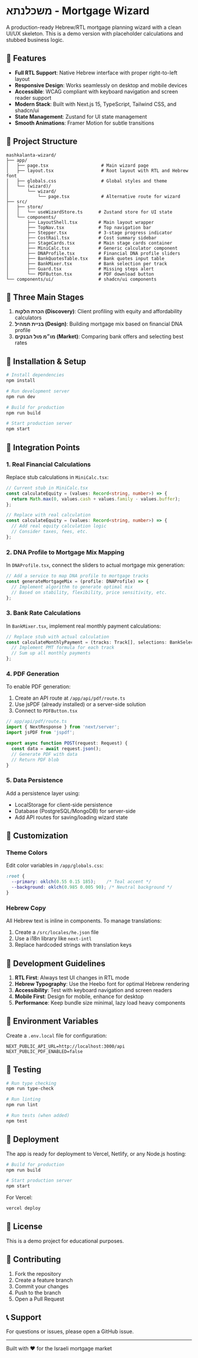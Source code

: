 # משכלנתא - Mortgage Wizard

A production-ready Hebrew/RTL mortgage planning wizard with a clean UI/UX skeleton. This is a demo version with placeholder calculations and stubbed business logic.

## 🚀 Features

- **Full RTL Support**: Native Hebrew interface with proper right-to-left layout
- **Responsive Design**: Works seamlessly on desktop and mobile devices
- **Accessible**: WCAG compliant with keyboard navigation and screen reader support
- **Modern Stack**: Built with Next.js 15, TypeScript, Tailwind CSS, and shadcn/ui
- **State Management**: Zustand for UI state management
- **Smooth Animations**: Framer Motion for subtle transitions

## 📁 Project Structure

```
mashkalanta-wizard/
├── app/
│   ├── page.tsx                    # Main wizard page
│   ├── layout.tsx                  # Root layout with RTL and Hebrew font
│   ├── globals.css                 # Global styles and theme
│   └── (wizard)/
│       └── wizard/
│           └── page.tsx            # Alternative route for wizard
├── src/
│   ├── store/
│   │   └── useWizardStore.ts      # Zustand store for UI state
│   └── components/
│       ├── LayoutShell.tsx        # Main layout wrapper
│       ├── TopNav.tsx             # Top navigation bar
│       ├── Stepper.tsx            # 3-stage progress indicator
│       ├── CostRail.tsx           # Cost summary sidebar
│       ├── StageCards.tsx         # Main stage cards container
│       ├── MiniCalc.tsx           # Generic calculator component
│       ├── DNAProfile.tsx         # Financial DNA profile sliders
│       ├── BankQuotesTable.tsx    # Bank quotes input table
│       ├── BankMixer.tsx          # Bank selection per track
│       ├── Guard.tsx              # Missing steps alert
│       └── PDFButton.tsx          # PDF download button
└── components/ui/                 # shadcn/ui components
```

## 🎯 Three Main Stages

1. **הכרת הלקוח (Discovery)**: Client profiling with equity and affordability calculators
2. **בניית תמהיל (Design)**: Building mortgage mix based on financial DNA profile
3. **מו״מ מול הבנקים (Market)**: Comparing bank offers and selecting best rates

## 🔧 Installation & Setup

```bash
# Install dependencies
npm install

# Run development server
npm run dev

# Build for production
npm run build

# Start production server
npm start
```

## 🔌 Integration Points

### 1. Real Financial Calculations

Replace stub calculations in `MiniCalc.tsx`:

```typescript
// Current stub in MiniCalc.tsx
const calculateEquity = (values: Record<string, number>) => {
  return Math.max(0, values.cash + values.family - values.buffer);
};

// Replace with real calculation
const calculateEquity = (values: Record<string, number>) => {
  // Add real equity calculation logic
  // Consider taxes, fees, etc.
};
```

### 2. DNA Profile to Mortgage Mix Mapping

In `DNAProfile.tsx`, connect the sliders to actual mortgage mix generation:

```typescript
// Add a service to map DNA profile to mortgage tracks
const generateMortgageMix = (profile: DNAProfile) => {
  // Implement algorithm to generate optimal mix
  // Based on stability, flexibility, price sensitivity, etc.
};
```

### 3. Bank Rate Calculations

In `BankMixer.tsx`, implement real monthly payment calculations:

```typescript
// Replace stub with actual calculation
const calculateMonthlyPayment = (tracks: Track[], selections: BankSelections) => {
  // Implement PMT formula for each track
  // Sum up all monthly payments
};
```

### 4. PDF Generation

To enable PDF generation:

1. Create an API route at `/app/api/pdf/route.ts`
2. Use jsPDF (already installed) or a server-side solution
3. Connect to `PDFButton.tsx`

```typescript
// app/api/pdf/route.ts
import { NextResponse } from 'next/server';
import jsPDF from 'jspdf';

export async function POST(request: Request) {
  const data = await request.json();
  // Generate PDF with data
  // Return PDF blob
}
```

### 5. Data Persistence

Add a persistence layer using:
- LocalStorage for client-side persistence
- Database (PostgreSQL/MongoDB) for server-side
- Add API routes for saving/loading wizard state

## 🎨 Customization

### Theme Colors

Edit color variables in `/app/globals.css`:

```css
:root {
  --primary: oklch(0.55 0.15 185);    /* Teal accent */
  --background: oklch(0.985 0.005 90); /* Neutral background */
}
```

### Hebrew Copy

All Hebrew text is inline in components. To manage translations:
1. Create a `/src/locales/he.json` file
2. Use a i18n library like `next-intl`
3. Replace hardcoded strings with translation keys

## 🚦 Development Guidelines

1. **RTL First**: Always test UI changes in RTL mode
2. **Hebrew Typography**: Use the Heebo font for optimal Hebrew rendering
3. **Accessibility**: Test with keyboard navigation and screen readers
4. **Mobile First**: Design for mobile, enhance for desktop
5. **Performance**: Keep bundle size minimal, lazy load heavy components

## 📝 Environment Variables

Create a `.env.local` file for configuration:

```env
NEXT_PUBLIC_API_URL=http://localhost:3000/api
NEXT_PUBLIC_PDF_ENABLED=false
```

## 🧪 Testing

```bash
# Run type checking
npm run type-check

# Run linting
npm run lint

# Run tests (when added)
npm test
```

## 🚀 Deployment

The app is ready for deployment to Vercel, Netlify, or any Node.js hosting:

```bash
# Build for production
npm run build

# Start production server
npm start
```

For Vercel:
```bash
vercel deploy
```

## 📄 License

This is a demo project for educational purposes.

## 🤝 Contributing

1. Fork the repository
2. Create a feature branch
3. Commit your changes
4. Push to the branch
5. Open a Pull Request

## 📞 Support

For questions or issues, please open a GitHub issue.

---

Built with ❤️ for the Israeli mortgage market